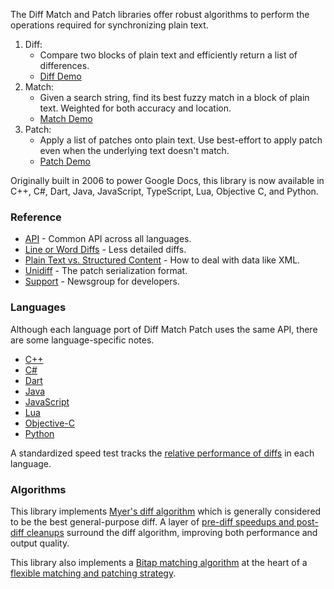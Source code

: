 The Diff Match and Patch libraries offer robust algorithms to perform the
operations required for synchronizing plain text.

1. Diff:
   * Compare two blocks of plain text and efficiently return a list of differences.
   * [Diff Demo](https://neil.fraser.name/software/diff_match_patch/demos/diff.html)
2. Match:
   * Given a search string, find its best fuzzy match in a block of plain text. Weighted for both accuracy and location.
   * [Match Demo](https://neil.fraser.name/software/diff_match_patch/demos/match.html)
3. Patch:
   * Apply a list of patches onto plain text. Use best-effort to apply patch even when the underlying text doesn't match.
   * [Patch Demo](https://neil.fraser.name/software/diff_match_patch/demos/patch.html)

Originally built in 2006 to power Google Docs, this library is now available in C++, C#, Dart, Java, JavaScript, TypeScript, Lua, Objective C, and Python.

### Reference

* [API](https://github.com/google/diff-match-patch/wiki/API) - Common API across all languages.
* [Line or Word Diffs](https://github.com/google/diff-match-patch/wiki/Line-or-Word-Diffs) - Less detailed diffs.
* [Plain Text vs. Structured Content](https://github.com/google/diff-match-patch/wiki/Plain-Text-vs.-Structured-Content) - How to deal with data like XML.
* [Unidiff](https://github.com/google/diff-match-patch/wiki/Unidiff) - The patch serialization format.
* [Support](https://groups.google.com/forum/#!forum/diff-match-patch) - Newsgroup for developers.

### Languages
Although each language port of Diff Match Patch uses the same API, there are some language-specific notes.

* [C++](https://github.com/google/diff-match-patch/wiki/Language:-Cpp)
* [C#](https://github.com/google/diff-match-patch/wiki/Language:-C%23)
* [Dart](https://github.com/google/diff-match-patch/wiki/Language:-Dart)
* [Java](https://github.com/google/diff-match-patch/wiki/Language:-Java)
* [JavaScript](https://github.com/google/diff-match-patch/wiki/Language:-JavaScript)
* [Lua](https://github.com/google/diff-match-patch/wiki/Language:-Lua)
* [Objective-C](https://github.com/google/diff-match-patch/wiki/Language:-Objective-C)
* [Python](https://github.com/google/diff-match-patch/wiki/Language:-Python)

A standardized speed test tracks the [relative performance of diffs](https://docs.google.com/spreadsheets/d/1zpZccuBpjMZTvL1nGDMKJc7rWL_m_drF4XKOJvB27Kc/edit#gid=0) in each language.

### Algorithms
This library implements [Myer's diff algorithm](https://neil.fraser.name/writing/diff/myers.pdf) which is generally considered to be the best general-purpose diff. A layer of [pre-diff speedups and post-diff cleanups](https://neil.fraser.name/writing/diff/) surround the diff algorithm, improving both performance and output quality.

This library also implements a [Bitap matching algorithm](https://neil.fraser.name/writing/patch/bitap.ps) at the heart of a [flexible matching and patching strategy](https://neil.fraser.name/writing/patch/).
